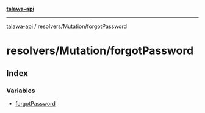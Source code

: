 [**talawa-api**](../../../README.md)

***

[talawa-api](../../../modules.md) / resolvers/Mutation/forgotPassword

# resolvers/Mutation/forgotPassword

## Index

### Variables

- [forgotPassword](variables/forgotPassword.md)

